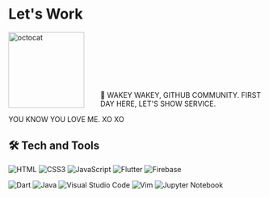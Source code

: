 # Let's Work
<img align="left" height="150" src="https://github.com/tassoares/tassoares/blob/dd0494ad8783e98ad7cce10b05cb979f4174a1d7/let_s_work.gif" alt="octocat" style="margin-right: 2rem;" />                      

<br /><br />
<br /><br /><br /><br />

  💬 WAKEY WAKEY, GITHUB COMMUNITY. 
  FIRST DAY HERE, LET'S SHOW SERVICE. 

  YOU KNOW YOU LOVE ME. XO XO

## 🛠️ **Tech and Tools** 
![HTML](https://img.shields.io/badge/HTML5-E34F26?style=for-the-badge&logo=html5&logoColor=white "HTML")
![CSS3](https://img.shields.io/badge/CSS3-1572B6?style=for-the-badge&logo=css3&logoColor=white "CSS")
![JavaScript](https://img.shields.io/badge/JavaScript-F7DF1E?style=for-the-badge&logo=javascript&logoColor=black "JavaScript")
![Flutter](https://img.shields.io/badge/Flutter-02569B?style=for-the-badge&logo=flutter&logoColor=white "Flutter")
![Firebase](https://img.shields.io/badge/firebase-%23039BE5.svg?style=for-the-badge&logo=firebase "Firebase")

![Dart](https://img.shields.io/badge/dart-%230175C2.svg?style=for-the-badge&logo=dart&logoColor=white "Dart")
![Java](https://img.shields.io/badge/java-%23ED8B00.svg?style=for-the-badge&logo=java&logoColor=white "Java")
![Visual Studio Code](https://img.shields.io/badge/VS%20Code-0078d7.svg?style=for-the-badge&logo=visual-studio-code&logoColor=white "Visual Studio Code")
![Vim](https://img.shields.io/badge/VIM-%2311AB00.svg?style=for-the-badge&logo=vim&logoColor=white)
![Jupyter Notebook](https://img.shields.io/badge/jupyter-%23FA0F00.svg?style=for-the-badge&logo=jupyter&logoColor=white)

                    
